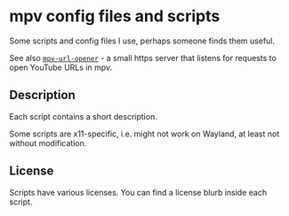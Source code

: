 # mpv config files and scripts
Some scripts and config files I use, perhaps someone finds them useful.

See also [`mpv-url-opener`](https://github.com/nurupo/mpv-url-opener) - a small https server that listens for requests to open YouTube URLs in mpv.

## Description
Each script contains a short description.

Some scripts are x11-specific, i.e. might not work on Wayland, at least not without modification.

## License
Scripts have various licenses.
You can find a license blurb inside each script.
